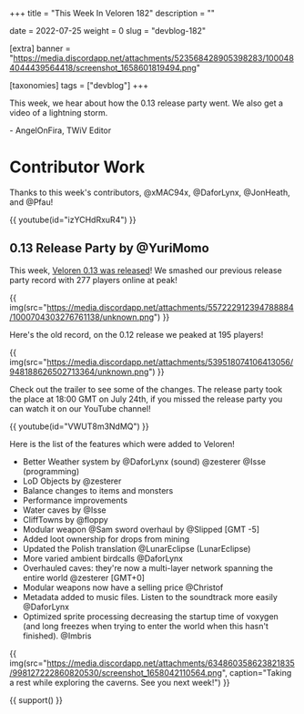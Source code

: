 +++
title = "This Week In Veloren 182"
description = ""

date = 2022-07-25
weight = 0
slug = "devblog-182"

[extra]
banner = "https://media.discordapp.net/attachments/523568428905398283/1000484044439564418/screenshot_1658601819494.png"

[taxonomies]
tags = ["devblog"]
+++

This week, we hear about how the 0.13 release party went. We also get a video of
a lightning storm.

\- AngelOnFira, TWiV Editor

# Contributor Work

Thanks to this week's contributors, @xMAC94x, @DaforLynx, @JonHeath, and @Pfau!

{{ youtube(id="izYCHdRxuR4") }}

## 0.13 Release Party by @YuriMomo

This week, [Veloren 0.13 was released](https://veloren.net/release-0-13/)! We
smashed our previous release party record with 277 players online at peak!

{{
    img(src="https://media.discordapp.net/attachments/557222912394788884/1000704303276761138/unknown.png")
}}

Here's the old record, on the 0.12 release we peaked at 195 players!

{{
    img(src="https://media.discordapp.net/attachments/539518074106413056/948188626502713364/unknown.png")
}}

Check out the trailer to see some of the changes. The release party took the
place at 18:00 GMT on July 24th, if you missed the release party you can watch
it on our YouTube channel!

{{ youtube(id="VWUT8m3NdMQ") }}

Here is the list of the features which were added to Veloren!

- Better Weather system  by @DaforLynx (sound) @zesterer @Isse (programming)
- LoD Objects by @zesterer
- Balance changes to items and monsters
- Performance improvements
- Water caves by @Isse
- CliffTowns by @floppy
- Modular weapon @Sam sword overhaul by @Slipped [GMT -5]
- Added loot ownership for drops from mining
- Updated the Polish translation @LunarEclipse (LunarEclipse)
- More varied ambient birdcalls @DaforLynx
- Overhauled caves: they're now a multi-layer network spanning the entire world
  @zesterer [GMT+0]
- Modular weapons now have a selling price @Christof
- Metadata added to music files. Listen to the soundtrack more easily @DaforLynx
- Optimized sprite processing decreasing the startup time of voxygen (and long
  freezes when trying to enter the world when this hasn't finished). @Imbris

{{
    img(src="https://media.discordapp.net/attachments/634860358623821835/998127222860820530/screenshot_1658042110564.png",
    caption="Taking a rest while exploring the caverns. See you next week!")
}}

{{ support() }}
